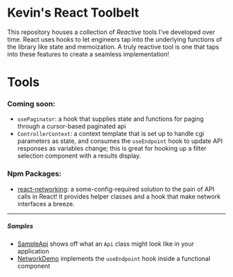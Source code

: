 # Kevin's React Toolbelt

This repository houses a collection of _Reactive_ tools I've developed over time. React uses hooks
to let engineers tap into the underlying functions of the library like state and memoization.
A truly reactive tool is one that taps into these features to create a seamless implementation!

# Tools

### Coming soon:
- `usePaginator`: a hook that supplies state and functions for paging through a cursor-based paginated
api
- `ControllerContext`: a context template that is set up to handle cgi parameters as state, and consumes
the `useEndpoint` hook to update API responses as variables change; this is great for hooking up a filter
selection component with a results display.

### Npm Packages:
- [react-networking](/src/network): a some-config-required solution to the pain of API calls in React! It
provides helper classes and a hook that make network interfaces a breeze.

---

##### Samples
- [SampleApi](/src/network/_sample/SampleApi.ts) shows off what an `Api` class might look like in your application
- [NetworkDemo](/src/network/_demo/NetworkDemo.tsx) implements the `useEndpoint` hook inside a functional component
